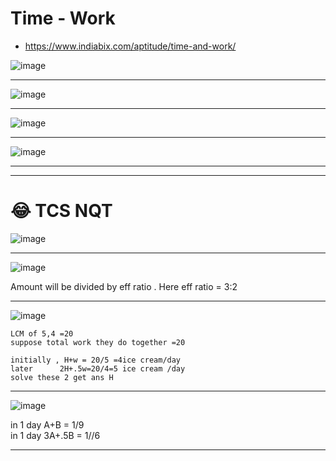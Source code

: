 # Time - Work
- https://www.indiabix.com/aptitude/time-and-work/


![image](https://user-images.githubusercontent.com/77873383/182086125-188c696b-72d2-4d3f-b0fe-15d94ff483e8.png)

---

![image](https://user-images.githubusercontent.com/77873383/182092250-90143edb-5adc-444c-b5bc-65cfe6d8f60a.png)

---

![image](https://user-images.githubusercontent.com/77873383/182094227-d7c047c7-521c-4fe4-b2c2-7f956ef15931.png)

---

![image](https://user-images.githubusercontent.com/77873383/182096342-5677500f-ad70-46ea-bd3d-8e4e10f9d88d.png)

---
---
# 😂 TCS NQT

![image](https://user-images.githubusercontent.com/77873383/185274121-6a08125a-89f4-4ad3-9da3-8f95b63e1eae.png)

---

![image](https://user-images.githubusercontent.com/77873383/185274330-be7e4cfc-0b4c-4a16-9a26-77ceedd335d1.png)

Amount will be divided by eff ratio . Here eff ratio = 3:2

---

![image](https://user-images.githubusercontent.com/77873383/185276865-06fd2454-bdf8-480b-8631-fa494941cfcf.png)

```
LCM of 5,4 =20 
suppose total work they do together =20

initially , H+w = 20/5 =4ice cream/day
later      2H+.5w=20/4=5 ice cream /day
solve these 2 get ans H
```
---

![image](https://user-images.githubusercontent.com/77873383/185278433-2cf73a9a-588b-47e8-af92-691732a1e7f7.png)

in 1 day A+B = 1/9<br>
in 1 day 3A+.5B = 1//6

---
